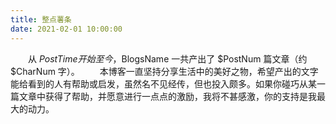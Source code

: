 ```yaml
---
title: 整点薯条
date: 2021-02-01 10:00:00
---
```


　　从 $PostTime 开始至今，$BlogsName 一共产出了 $PostNum 篇文章（约 $CharNum 字）。
　　本博客一直坚持分享生活中的美好之物，希望产出的文字能给看到的人有帮助或启发，虽然名不见经传，但也投入颇多。如果你碰巧从某一篇文章中获得了帮助，并愿意进行一点点的激励，我将不甚感激，你的支持是我最大的动力。